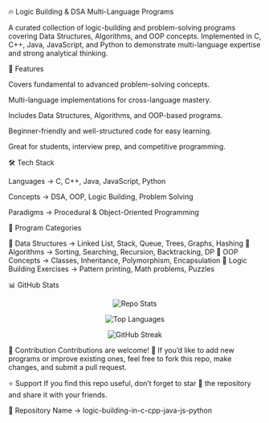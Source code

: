 🔥 Logic Building & DSA Multi-Language Programs








A curated collection of logic-building and problem-solving programs covering Data Structures, Algorithms, and OOP concepts.
Implemented in C, C++, Java, JavaScript, and Python to demonstrate multi-language expertise and strong analytical thinking.

🚀 Features

Covers fundamental to advanced problem-solving concepts.

Multi-language implementations for cross-language mastery.

Includes Data Structures, Algorithms, and OOP-based programs.

Beginner-friendly and well-structured code for easy learning.

Great for students, interview prep, and competitive programming.

🛠 Tech Stack

Languages → C, C++, Java, JavaScript, Python

Concepts → DSA, OOP, Logic Building, Problem Solving

Paradigms → Procedural & Object-Oriented Programming

📂 Program Categories

📌 Data Structures → Linked List, Stack, Queue, Trees, Graphs, Hashing
📌 Algorithms → Sorting, Searching, Recursion, Backtracking, DP
📌 OOP Concepts → Classes, Inheritance, Polymorphism, Encapsulation
📌 Logic Building Exercises → Pattern printing, Math problems, Puzzles

📊 GitHub Stats
<p align="center"> <img src="https://github-readme-stats.vercel.app/api/pin/?username=vaibhavpatilcs&repo=logic-building-in-c-cpp-java-js-python&theme=radical" alt="Repo Stats" /> </p> <p align="center"> <img src="https://github-readme-stats.vercel.app/api/top-langs/?username=vaibhavpatilcs&layout=compact&theme=tokyonight" alt="Top Languages" /> </p> <p align="center"> <img src="https://github-readme-streak-stats.herokuapp.com/?user=vaibhavpatilcs&theme=highcontrast" alt="GitHub Streak" /> </p>

🤝 Contribution
Contributions are welcome! 🚀
If you’d like to add new programs or improve existing ones, feel free to fork this repo, make changes, and submit a pull request.

⭐ Support
If you find this repo useful, don’t forget to star 🌟 the repository and share it with your friends.

📌 Repository Name → logic-building-in-c-cpp-java-js-python
